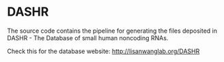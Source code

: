 # DASHR
The source code contains the pipeline for generating the files deposited in DASHR - The Database of small human noncoding RNAs. 

Check this for the database website: http://lisanwanglab.org/DASHR

